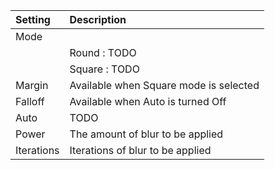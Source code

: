 | Setting        | Description                              |
| :------------- | :--------------------------------------- |
| Mode       |
|                | Round : TODO                           |
|                | Square  : TODO                         |
| Margin     | Available when Square mode is selected |
| Falloff    | Available when Auto is turned Off      |
| Auto       | TODO                                     |
| Power      | The amount of blur to be applied         |
| Iterations | Iterations of blur to be applied         |